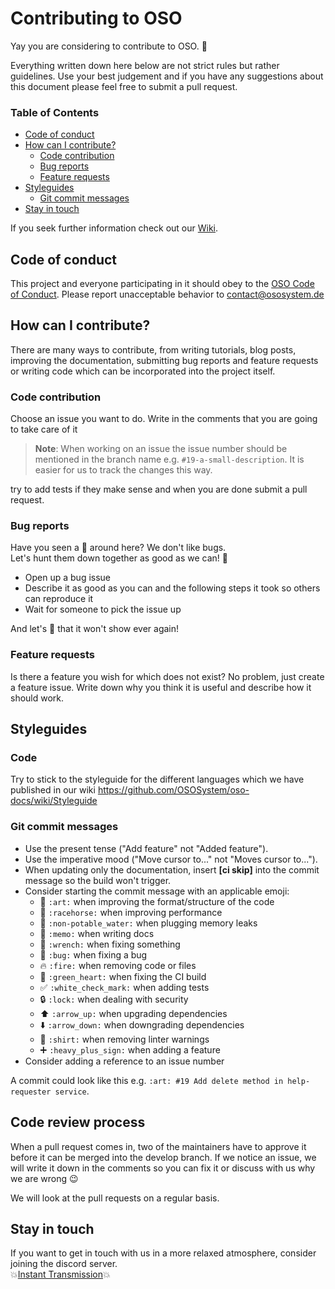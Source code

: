 Contributing to OSO
===================
Yay you are considering to contribute to OSO. :raised_hands:

Everything written down here below are not strict rules but rather guidelines. 
Use your best judgement and if you have any suggestions about this document please feel free to submit a pull request.

### Table of Contents
* [Code of conduct](#code-of-conduct)
* [How can I contribute?](#how-can-i-contribute)
    * [Code contribution](#code-contribution)
    * [Bug reports](#bug-reports)
    * [Feature requests](#feature-requests)
* [Styleguides](#styleguides)
    * [Git commit messages](#git-commit-messages)
* [Stay in touch](#stay-in-touch)

If you seek further information check out our [Wiki](https://github.com/OSOSystem/oso-docs/wiki).

## Code of conduct
This project and everyone participating in it should obey to the [OSO Code of Conduct](CODE_OF_CONDUCT.md). 
Please report unacceptable behavior to [contact@ososystem.de](mailto:contact@ososystem.de)

## How can I contribute?
There are many ways to contribute, from writing tutorials, blog posts, improving the documentation, 
submitting bug reports and feature requests or writing code which can be incorporated into the project itself.

### Code contribution
Choose an issue you want to do. Write in the comments that you are going to take care of it

>**Note**: When working on an issue the issue number should be mentioned in the branch name e.g.
``#19-a-small-description``. It is easier for us to track the changes this way.

try to add tests if they make sense and when you are done submit a pull request. 


### Bug reports
Have you seen a :bug: around here? We don't like bugs. <br>
Let's hunt them down together as good as we can! :hocho:

* Open up a bug issue
* Describe it as good as you can and the following steps it took so others can reproduce it
* Wait for someone to pick the issue up

And let's :pray: that it won't show ever again!

### Feature requests
Is there a feature you wish for which does not exist? No problem, just create a feature issue.
Write down why you think it is useful and describe how it should work.

## Styleguides
### Code
Try to stick to the styleguide for the different languages which we have published in our wiki
https://github.com/OSOSystem/oso-docs/wiki/Styleguide

### Git commit messages
* Use the present tense ("Add feature" not "Added feature").
* Use the imperative mood ("Move cursor to..." not "Moves cursor to...").
* When updating only the documentation, insert **[ci skip]** into the commit message so the build won't trigger.
* Consider starting the commit message with an applicable emoji:
    * :art: `:art:` when improving the format/structure of the code
    * :racehorse: `:racehorse:` when improving performance
    * :non-potable_water: `:non-potable_water:` when plugging memory leaks
    * :memo: `:memo:` when writing docs
    * :wrench: `:wrench:` when fixing something
    * :bug: `:bug:` when fixing a bug
    * :fire: `:fire:` when removing code or files
    * :green_heart: `:green_heart:` when fixing the CI build
    * :white_check_mark: `:white_check_mark:` when adding tests
    * :lock: `:lock:` when dealing with security
    * :arrow_up: `:arrow_up:` when upgrading dependencies
    * :arrow_down: `:arrow_down:` when downgrading dependencies
    * :shirt: `:shirt:` when removing linter warnings
    * :heavy_plus_sign: `:heavy_plus_sign:` when adding a feature
* Consider adding a reference to an issue number

A commit could look like this e.g.
``:art: #19 Add delete method in help-requester service``.

## Code review process
When a pull request comes in, two of the maintainers have to approve it before it can be merged into the develop branch.
If we notice an issue, we will write it down in the comments so you can fix it 
or discuss with us why we are wrong :wink:

We will look at the pull requests on a regular basis.

## Stay in touch
If you want to get in touch with us in a more relaxed atmosphere, consider joining the discord server.<br>
:boom:[Instant Transmission](https://discord.gg/3rBUjtm):boom: